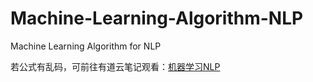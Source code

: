 # Machine-Learning-Algorithm-NLP

Machine Learning Algorithm for NLP

若公式有乱码，可前往有道云笔记观看：[机器学习NLP](http://note.youdao.com/noteshare?id=87a5b8af2c3e8fc2fc5fd65019c8cb73)
